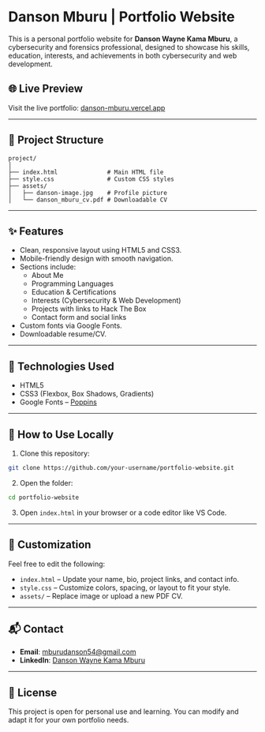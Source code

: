 # Danson Mburu | Portfolio Website

This is a personal portfolio website for **Danson Wayne Kama Mburu**, a cybersecurity and forensics professional, designed to showcase his skills, education, interests, and achievements in both cybersecurity and web development.

## 🌐 Live Preview

Visit the live portfolio: [danson-mburu.vercel.app](https://plp-hackathon-five.vercel.app/)

---

## 📁 Project Structure

```
project/
│
├── index.html              # Main HTML file
├── style.css               # Custom CSS styles
├── assets/
│   ├── danson-image.jpg    # Profile picture
│   └── danson_mburu_cv.pdf # Downloadable CV
```

---

## ✨ Features

- Clean, responsive layout using HTML5 and CSS3.
- Mobile-friendly design with smooth navigation.
- Sections include:
  - About Me
  - Programming Languages
  - Education & Certifications
  - Interests (Cybersecurity & Web Development)
  - Projects with links to Hack The Box
  - Contact form and social links
- Custom fonts via Google Fonts.
- Downloadable resume/CV.

---

## 🚀 Technologies Used

- HTML5
- CSS3 (Flexbox, Box Shadows, Gradients)
- Google Fonts – [Poppins](https://fonts.google.com/specimen/Poppins)

---

## 📌 How to Use Locally

1. Clone this repository:

```bash
git clone https://github.com/your-username/portfolio-website.git
```

2. Open the folder:

```bash
cd portfolio-website
```

3. Open `index.html` in your browser or a code editor like VS Code.

---

## 📝 Customization

Feel free to edit the following:

- `index.html` – Update your name, bio, project links, and contact info.
- `style.css` – Customize colors, spacing, or layout to fit your style.
- `assets/` – Replace image or upload a new PDF CV.

---

## 📬 Contact

- **Email**: [mburudanson54@gmail.com](mailto:mburudanson54@gmail.com)
- **LinkedIn**: [Danson Wayne Kama Mburu](https://www.linkedin.com/in/danson-wayne-kamau-mburu/)

---

## 📄 License

This project is open for personal use and learning. You can modify and adapt it for your own portfolio needs.
